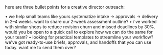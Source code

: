 here are three bullet points for a creative director outreach:

• we help small teams like yours systematize intake → approvals → delivery in 2–4 weeks. want to share our 2-week assessment outline?
• i've worked with similar shops to reduce revision churn and missed deadlines by 30%. would you be open to a quick call to explore how we can do the same for your team?
• looking for practical templates to streamline your workflow? we've got ready-to-use briefs, approvals, and handoffs that you can use today. want me to send them over?